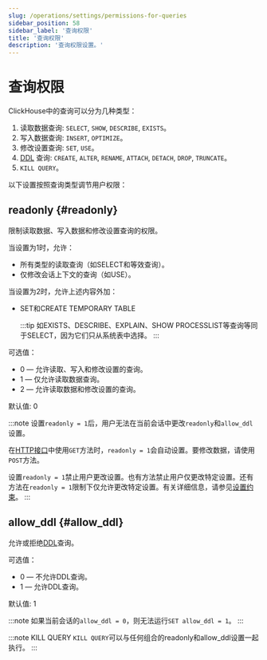 ```yaml
---
slug: /operations/settings/permissions-for-queries
sidebar_position: 58
sidebar_label: '查询权限'
title: '查询权限'
description: '查询权限设置。'
---
```



# 查询权限

ClickHouse中的查询可以分为几种类型：

1.  读取数据查询: `SELECT`, `SHOW`, `DESCRIBE`, `EXISTS`。
2.  写入数据查询: `INSERT`, `OPTIMIZE`。
3.  修改设置查询: `SET`, `USE`。
4.  [DDL](https://en.wikipedia.org/wiki/Data_definition_language) 查询: `CREATE`, `ALTER`, `RENAME`, `ATTACH`, `DETACH`, `DROP`, `TRUNCATE`。
5.  `KILL QUERY`。

以下设置按照查询类型调节用户权限：

## readonly {#readonly}
限制读取数据、写入数据和修改设置查询的权限。

当设置为1时，允许：

- 所有类型的读取查询（如SELECT和等效查询）。
- 仅修改会话上下文的查询（如USE）。

当设置为2时，允许上述内容外加：
- SET和CREATE TEMPORARY TABLE

  :::tip
  如EXISTS、DESCRIBE、EXPLAIN、SHOW PROCESSLIST等查询等同于SELECT，因为它们只从系统表中选择。
  :::

可选值：

- 0 — 允许读取、写入和修改设置的查询。
- 1 — 仅允许读取数据查询。
- 2 — 允许读取数据和修改设置的查询。

默认值: 0

:::note
设置`readonly = 1`后，用户无法在当前会话中更改`readonly`和`allow_ddl`设置。

在[HTTP接口](../../interfaces/http.md)中使用`GET`方法时，`readonly = 1`会自动设置。要修改数据，请使用`POST`方法。

设置`readonly = 1`禁止用户更改设置。也有方法禁止用户仅更改特定设置。还有方法在`readonly = 1`限制下仅允许更改特定设置。有关详细信息，请参见[设置约束](../../operations/settings/constraints-on-settings.md)。
:::


## allow_ddl {#allow_ddl}

允许或拒绝[DDL](https://en.wikipedia.org/wiki/Data_definition_language)查询。

可选值：

- 0 — 不允许DDL查询。
- 1 — 允许DDL查询。

默认值: 1

:::note
如果当前会话的`allow_ddl = 0`，则无法运行`SET allow_ddl = 1`。
:::


:::note KILL QUERY
`KILL QUERY`可以与任何组合的readonly和allow_ddl设置一起执行。
:::
